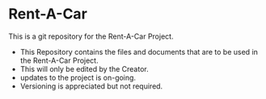 Rent-A-Car
==========

This is a git repository for the Rent-A-Car Project.
- This Repository contains the files and documents that are to be used in the Rent-A-Car Project.
- This will only be edited by the Creator.
- updates to the project is on-going.
- Versioning is appreciated but not required.
